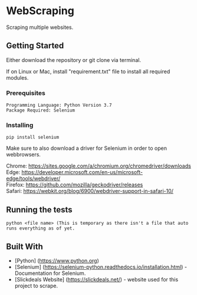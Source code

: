 # WebScraping

Scraping multiple websites.

## Getting Started

Either download the repository or git clone via terminal.

If on Linux or Mac, install "requirement.txt" file to install all required modules.

### Prerequisites

```
Programming Language: Python Version 3.7
Package Required: Selenium   
```

### Installing
```
pip install selenium
```
Make sure to also download a driver for Selenium in order to open webbrowsers. 

Chrome: https://sites.google.com/a/chromium.org/chromedriver/downloads <br />
Edge: 	https://developer.microsoft.com/en-us/microsoft-edge/tools/webdriver/ <br />
Firefox: 	https://github.com/mozilla/geckodriver/releases <br />
Safari: 	https://webkit.org/blog/6900/webdriver-support-in-safari-10/ <br />

## Running the tests
```
python <file name> (This is temporary as there isn't a file that auto runs everything as of yet.
```
## Built With

* [Python] (https://www.python.org)
* [Selenium] (https://selenium-python.readthedocs.io/installation.html) - Documentation for Selenium.
* [Slickdeals Website] (https://slickdeals.net/) - website used for this project to scrape.
